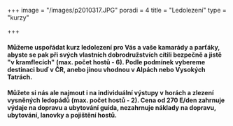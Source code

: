 +++
image = "/images/p2010317.JPG"
poradi = 4
title = "Ledolezení"
type = "kurzy"

+++
#### **Můžeme uspořádat kurz ledolezení pro Vás a vaše kamarády a parťáky, abyste se pak při svých vlastních dobrodružstvích cítili bezpečně a jistě "v kramflecích" (max. počet hostů - 6). Podle podmínek vybereme destinaci buď v ČR, anebo jinou vhodnou v Alpách nebo Vysokých Tatrách.**

#### **Můžete si nás ale najmout i na individuální výstupy v horách a zlezení vysněných ledopádů (max. počet hostů - 2). Cena od 270 E/den zahrnuje výdaje na dopravu a ubytování guida, nezahrnuje náklady na dopravu, ubytování, lanovky a pojištění hostů.**